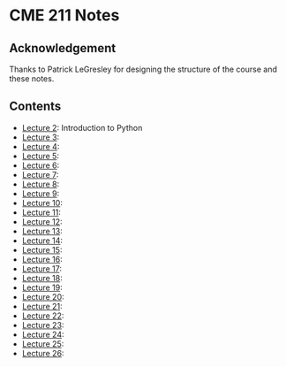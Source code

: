 # CME 211 Notes

## Acknowledgement

Thanks to Patrick LeGresley for designing the structure of the course and these
notes.

## Contents

* [Lecture 2](lecture-02/lecture-02.md): Introduction to Python 
* [Lecture 3](lecture-03/lecture-03.md): 
* [Lecture 4](lecture-04/lecture-04.md): 
* [Lecture 5](lecture-05/lecture-05.md): 
* [Lecture 6](lecture-06/lecture-06.md): 
* [Lecture 7](lecture-07/lecture-07.md): 
* [Lecture 8](lecture-08/lecture-08.md): 
* [Lecture 9](lecture-09/lecture-09.md): 
* [Lecture 10](lecture-10/lecture-10.md): 
* [Lecture 11](lecture-11/lecture-11.md): 
* [Lecture 12](lecture-12/lecture-12.md): 
* [Lecture 13](lecture-13/lecture-13.md): 
* [Lecture 14](lecture-14/lecture-14.md): 
* [Lecture 15](lecture-15/lecture-15.md): 
* [Lecture 16](lecture-16/lecture-16.md): 
* [Lecture 17](lecture-17/lecture-17.md): 
* [Lecture 18](lecture-18/lecture-18.md): 
* [Lecture 19](lecture-19/lecture-19.md): 
* [Lecture 20](lecture-20/lecture-20.md): 
* [Lecture 21](lecture-21/lecture-21.md): 
* [Lecture 22](lecture-22/lecture-22.md): 
* [Lecture 23](lecture-23/lecture-23.md): 
* [Lecture 24](lecture-24/lecture-24.md): 
* [Lecture 25](lecture-25/lecture-25.md): 
* [Lecture 26](lecture-26/lecture-26.md): 
